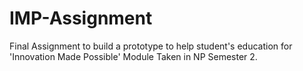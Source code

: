 # IMP-Assignment
Final Assignment to build a prototype to help student's education for 'Innovation Made Possible' Module Taken in NP Semester 2.
